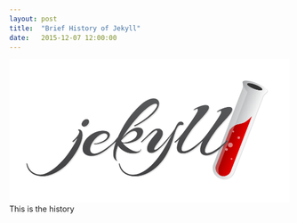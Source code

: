 ```yaml
---
layout: post
title:  "Brief History of Jekyll"
date:   2015-12-07 12:00:00
---
```

<span class="image featured"><img src="/images/jekyll-logo.png" alt=""></span>
This is the history

